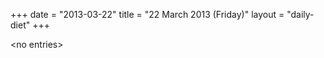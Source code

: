 +++
date = "2013-03-22"
title = "22 March 2013 (Friday)"
layout = "daily-diet"
+++


\<no entries\>


